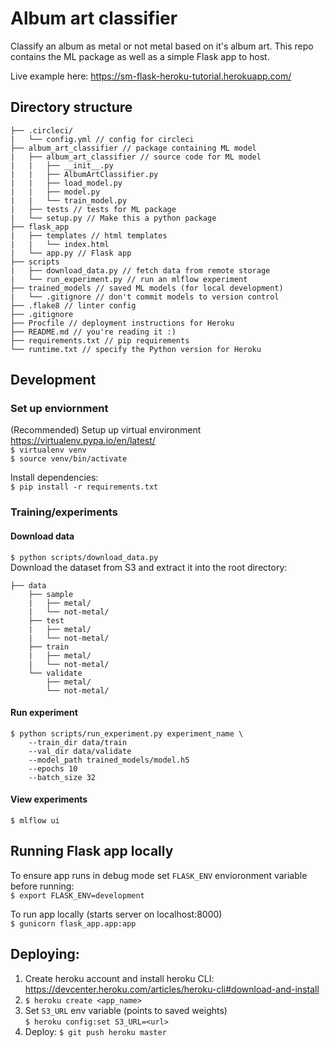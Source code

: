 # Album art classifier

Classify an album as metal or not metal based on it's album art.
This repo contains the ML package as well as a simple Flask app to host.

Live example here: https://sm-flask-heroku-tutorial.herokuapp.com/

## Directory structure
```
├── .circleci/
|   └── config.yml // config for circleci
├── album_art_classifier // package containing ML model
|   ├── album_art_classifier // source code for ML model
|   |   ├── __init__.py
|   |   ├── AlbumArtClassifier.py
|   |   ├── load_model.py
|   |   ├── model.py
|   |   └── train_model.py
|   ├── tests // tests for ML package
|   └── setup.py // Make this a python package
├── flask_app
|   ├── templates // html templates
|   |   └── index.html
|   └── app.py // Flask app
├── scripts
|   ├── download_data.py // fetch data from remote storage
|   └── run_experiment.py // run an mlflow experiment
├── trained_models // saved ML models (for local development)
|   └── .gitignore // don't commit models to version control
├── .flake8 // linter config
├── .gitignore
├── Procfile // deployment instructions for Heroku
├── README.md // you're reading it :)
├── requirements.txt // pip requirements
└── runtime.txt // specify the Python version for Heroku
```

## Development

### Set up enviornment
(Recommended) Setup up virtual environment https://virtualenv.pypa.io/en/latest/  
`$ virtualenv venv`  
`$ source venv/bin/activate`

Install dependencies:  
`$ pip install -r requirements.txt`


### Training/experiments
#### Download data  
`$ python scripts/download_data.py`  
Download the dataset from S3 and extract it into the root directory:
```
├── data
    ├── sample
    |   ├── metal/
    |   └── not-metal/
    ├── test
    |   ├── metal/
    |   └── not-metal/
    ├── train
    |   ├── metal/
    |   └── not-metal/
    └── validate
        ├── metal/
        └── not-metal/
```

#### Run experiment
```
$ python scripts/run_experiment.py experiment_name \
	--train_dir data/train
	--val_dir data/validate
	--model_path trained_models/model.h5
	--epochs 10
	--batch_size 32
```

#### View experiments
`$ mlflow ui`


## Running Flask app locally

To ensure app runs in debug mode set `FLASK_ENV` envioronment variable before running:  
`$ export FLASK_ENV=development`

To run app locally (starts server on localhost:8000)  
`$ gunicorn flask_app.app:app`


## Deploying:

1. Create heroku account and install heroku CLI: https://devcenter.heroku.com/articles/heroku-cli#download-and-install
2. `$ heroku create <app_name>`
3. Set `S3_URL` env variable (points to saved weights)  
`$ heroku config:set S3_URL=<url>`  
4. Deploy: `$ git push heroku master`
